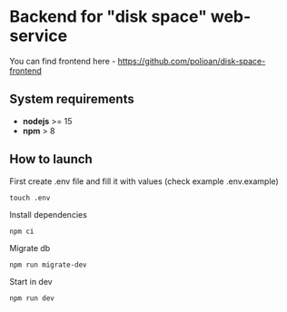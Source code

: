 # Backend for "disk space" web-service

You can find frontend here - https://github.com/polioan/disk-space-frontend

## System requirements
- **nodejs** >= 15
- **npm** > 8

## How to launch

First create .env file and fill it with values (check example .env.example)
```
touch .env
```

Install dependencies
```
npm ci
```

Migrate  db
```
npm run migrate-dev
```

Start in dev
```
npm run dev
```
